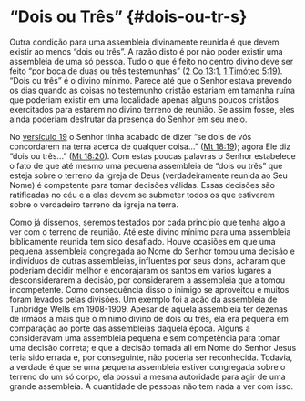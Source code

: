 # “Dois ou Três” {#dois-ou-tr-s}

Outra condição para uma assembleia divinamente reunida é que devem existir ao menos “dois ou três”. A razão disto é por não poder existir uma assembleia de uma só pessoa. Tudo o que é feito no centro divino deve ser feito “por boca de duas ou três testemunhas” ([2 Co 13:1](http://bibliaonline.com.br/acf/2co/13/1), [1 Timóteo 5:19](http://bibliaonline.com.br/acf/1tm/5/19)). “Dois ou três” é o divino mínimo. Parece até que o Senhor estava prevendo os dias quando as coisas no testemunho cristão estariam em tamanha ruína que poderiam existir em uma localidade apenas alguns poucos cristãos exercitados para estarem no divino terreno de reunião. Se assim fosse, eles ainda poderiam desfrutar da presença do Senhor em seu meio.

No [versículo 19](http://bibliaonline.com.br/acf/mt/18/19) o Senhor tinha acabado de dizer “se dois de vós concordarem na terra acerca de qualquer coisa...” ([Mt 18:19](http://bibliaonline.com.br/acf/mt/18/19)); agora Ele diz “dois ou três...” ([Mt 18:20](http://bibliaonline.com.br/acf/mt/18/20)). Com estas poucas palavras o Senhor estabelece o fato de que até mesmo uma pequena assembleia de “dois ou três” que esteja sobre o terreno da igreja de Deus (verdadeiramente reunida ao Seu Nome) é competente para tomar decisões válidas. Essas decisões são ratificadas no céu e a elas devem se submeter todos os que estiverem sobre o verdadeiro terreno da igreja na terra.

Como já dissemos, seremos testados por cada princípio que tenha algo a ver com o terreno de reunião. Até este divino mínimo para uma assembleia biblicamente reunida tem sido desafiado. Houve ocasiões em que uma pequena assembleia congregada ao Nome do Senhor tomou uma decisão e indivíduos de outras assembleias, influentes por seus dons, acharam que poderiam decidir melhor e encorajaram os santos em vários lugares a desconsiderarem a decisão, por considerarem a assembleia que a tomou incompetente. Como consequência disso o inimigo se aproveitou e muitos foram levados pelas divisões. Um exemplo foi a ação da assembleia de Tunbridge Wells em 1908-1909\. Apesar de aquela assembleia ter dezenas de irmãos a mais que o mínimo divino de dois ou três, ela era pequena em comparação ao porte das assembleias daquela época. Alguns a consideravam uma assembleia pequena e sem competência para tomar uma decisão correta; e que a decisão tomada ali em Nome do Senhor Jesus teria sido errada e, por conseguinte, não poderia ser reconhecida. Todavia, a verdade é que se uma pequena assembleia estiver congregada sobre o terreno do um só corpo, ela possui a mesma autoridade para agir de uma grande assembleia. A quantidade de pessoas não tem nada a ver com isso.